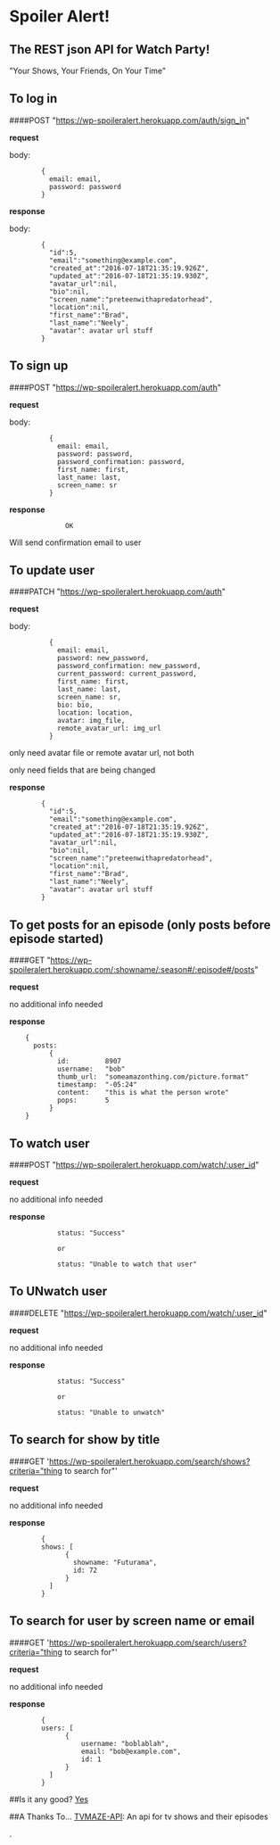 # Spoiler Alert!
## The REST json API for Watch Party!
"Your Shows, Your Friends, On Your Time"

## To log in
####POST "https://wp-spoileralert.herokuapp.com/auth/sign_in"

**request**

body:



            {
              email: email,
              password: password
            }



**response**

body:



            {
              "id":5,
              "email":"something@example.com",
              "created_at":"2016-07-18T21:35:19.926Z",
              "updated_at":"2016-07-18T21:35:19.930Z",
              "avatar_url":nil,
              "bio":nil,
              "screen_name":"preteenwithapredatorhead",
              "location":nil,
              "first_name":"Brad",
              "last_name":"Neely",
              "avatar": avatar url stuff
            }





## To sign up
####POST "https://wp-spoileralert.herokuapp.com/auth"

**request**

body:



              {
                email: email,
                password: password,
                password_confirmation: password,
                first_name: first,
                last_name: last,
                screen_name: sr
              }




**response**

                  OK

Will send confirmation email to user


## To update user
####PATCH "https://wp-spoileralert.herokuapp.com/auth"

**request**

body:



              {
                email: email,
                password: new_password,
                password_confirmation: new_password,
                current_password: current_password,
                first_name: first,
                last_name: last,
                screen_name: sr,
                bio: bio,
                location: location,
                avatar: img_file,
                remote_avatar_url: img_url
              }


only need avatar file or remote avatar url, not both


only need fields that are being changed


**response**



            {
              "id":5,
              "email":"something@example.com",
              "created_at":"2016-07-18T21:35:19.926Z",
              "updated_at":"2016-07-18T21:35:19.930Z",
              "avatar_url":nil,
              "bio":nil,
              "screen_name":"preteenwithapredatorhead",
              "location":nil,
              "first_name":"Brad",
              "last_name":"Neely",
              "avatar": avatar url stuff
            }


## To get posts for an episode (only posts before episode started)
####GET "https://wp-spoileralert.herokuapp.com/:showname/:season#/:episode#/posts"

**request**

no additional info needed

**response**



        {
          posts:
              {
                id:         8907
                username:   "bob"
                thumb_url:  "someamazonthing.com/picture.format"
                timestamp:  "-05:24"
                content:    "this is what the person wrote"
                pops:       5
              }
        }


## To watch user
####POST "https://wp-spoileralert.herokuapp.com/watch/:user_id"

**request**

no additional info needed

**response**

                status: "Success"

                or

                status: "Unable to watch that user"


## To UNwatch user
####DELETE "https://wp-spoileralert.herokuapp.com/watch/:user_id"

**request**

no additional info needed

**response**

                status: "Success"

                or

                status: "Unable to unwatch"


## To search for show by title
####GET 'https://wp-spoileralert.herokuapp.com/search/shows?criteria="thing to search for"'

**request**

no additional info needed

**response**


            {
            shows: [
                  {
                    showname: "Futurama",
                    id: 72
                  }
              ]
            }




## To search for user by screen name or email
####GET 'https://wp-spoileralert.herokuapp.com/search/users?criteria="thing to search for"'

**request**

no additional info needed

**response**

            {
            users: [
                  {
                      username: "boblablah",
                      email: "bob@example.com",
                      id: 1
                  }
              ]
            }


##Is it any good?
[Yes](http://news.ycombinator.com/item?id=3067434)

##A Thanks To...
[TVMAZE-API](http://www.tvmaze.com/api): An api for tv shows and their episodes

.
